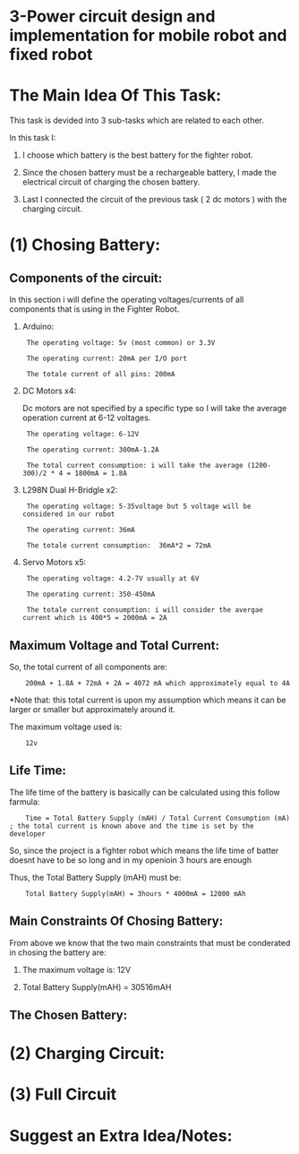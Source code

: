 # 3-Power circuit design and implementation for mobile robot and fixed robot

# The Main Idea Of This Task: 

This task is devided into 3 sub-tasks which are related to each other. 


In this task I:


1. I choose which battery is the best battery for the fighter robot.

2. Since the chosen battery must be a rechargeable battery, I made the electrical circuit of charging the chosen battery.

3. Last I connected the circuit of the previous task ( 2 dc motors ) with the charging circuit. 



# (1) Chosing Battery:

## Components of the circuit: 

In this section i will define the operating voltages/currents of all components that is using in the Fighter Robot. 

1. Arduino:

        The operating voltage: 5v (most common) or 3.3V

        The operating current: 20mA per I/O port
        
        The totale current of all pins: 200mA 
       
2. DC Motors x4: 

    Dc motors are not specified by a specific type so I will take the average operation current at 6-12 voltages.
    
        The operating voltage: 6-12V 

        The operating current: 300mA-1.2A
        
        The total current consumption: i will take the average (1200-300)/2 * 4 = 1800mA = 1.8A
       
       

3. L298N Dual H-Bridgle x2:

        The operating voltage: 5-35voltage but 5 voltage will be considered in our robot

        The operating current: 36mA
        
        The totale current consumption:  36mA*2 = 72mA

4. Servo Motors x5:

        The operating voltage: 4.2-7V usually at 6V

        The operating current: 350-450mA 
        
        The totale current consumption: i will consider the avergae current which is 400*5 = 2000mA = 2A

## Maximum Voltage and Total Current: 

So, the total current of all components are: 
 
        200mA + 1.8A + 72mA + 2A = 4072 mA which approximately equal to 4A

*Note that: this total current is upon my assumption which means it can be larger or smaller but approximately around it.

The maximum voltage used is:

        12v

## Life Time: 

   The life time of the battery is basically can be calculated using this follow farmula:

        Time = Total Battery Supply (mAH) / Total Current Consumption (mA) ; the total current is known above and the time is set by the developer 
        
   So, since the project is a fighter robot which means the life time of batter doesnt have to be so long and in my openioin 3 hours are enough
   
   Thus, the Total Battery Supply (mAH) must be:
   
        Total Battery Supply(mAH) = 3hours * 4000mA = 12000 mAh

## Main Constraints Of Chosing Battery: 

From above we know that the two main constraints that must be conderated in chosing the battery are:

1. The maximum voltage is: 12V

2. Total Battery Supply(mAH) = 30516mAH

## The Chosen Battery:


# (2) Charging Circuit:



# (3) Full Circuit 



# Suggest an Extra Idea/Notes:
    


